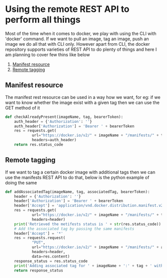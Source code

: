 # Using the remote REST API to perform all things
Most of the time when it comes to docker, we play with using the CLI with 'docker' command. If we want to pull an image, tag an image, push an image we do all that with CLI only. 
However apart from CLI, the docker repository supports varieties of REST API to do plenty of things and here I am planning to cover few thins like below
1. [Manifest resource](#manifest)
2. [Remote tagging](#remote_tagging)  

<a name="manifest"></a>

## Manifest resource
The manifest rest resource can be used in a way how we want, for eg: if we want to know whether the image exist with a given tag then we can use the GET method of it

``` python
def checkAlreadyPresent(imageName, tag, bearerToken):
    auth_header = {'Authorization': ''}
    auth_header['Authorization'] = 'Bearer ' + bearerToken
    res = requests.get(
            url="https://docker.io/v2/" + imageName + "/manifests/" + tag,
            headers=auth_header)
    return res.status_code
```

<a name="remote_tagging"></a>

## Remote tagging
If we want to tag a certain docker image with additional tags then we can use the manifests REST API to do that, below is the python example of doing the same

``` python
def addAssociatedTag(imageName, tag, associatedTag, bearerToken):
    header = {'Authorization': ''}
    header['Authorization'] = 'Bearer ' + bearerToken
    header['Accept'] = 'application/vnd.docker.distribution.manifest.v2+json'
    res = requests.get(
            url="https://docker.io/v2/" + imageName + "/manifests/" + tag,
            headers=header)
    print('Retrieved the metifests status is ' + str(res.status_code))   
    # Add the associated tag by passing the same manifests
    header['Accept'] = '*'
    res = requests.request(
            "PUT",
            url="https://docker.io/v2/" + imageName + "/manifests/" + associatedTag,
            headers=header,
            data=res.content)      
    response_status = res.status_code
    print('Adding associated tag for ' + imageName + ':' + tag + ' with ' + imageName + ':' + associatedTag + ' is = ' + str(response_status))
    return response_status
```